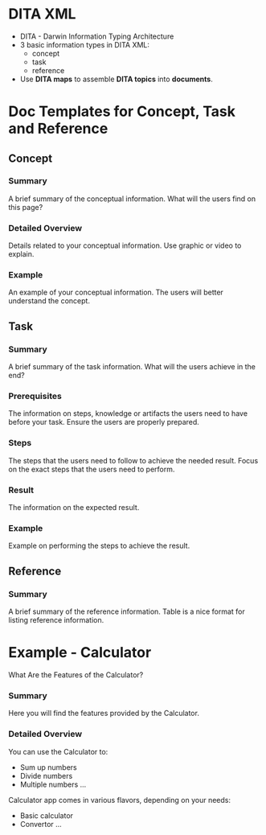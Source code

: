 # DITA XML
- DITA - Darwin Information Typing Architecture
- 3 basic information types in DITA XML:
	- concept
	- task
	- reference
- Use **DITA maps** to assemble **DITA topics** into **documents**.

# Doc Templates for Concept, Task and Reference
## Concept
### Summary
A brief summary of the conceptual information. What will the users find on this page?
### Detailed Overview
Details related to your conceptual information. Use graphic or video to explain.
### Example
An example of your conceptual information. The users will better understand the concept.

## Task
### Summary
A brief summary of the task information. What will the users achieve in the end?
### Prerequisites
The information on steps, knowledge or artifacts the users need to have before your task. Ensure the users are properly prepared.
### Steps
The steps that the users need to follow to achieve the needed result. Focus on the exact steps that the users need to perform.
### Result
The information on the expected result.
### Example
Example on performing the steps to achieve the result.

## Reference
### Summary
A brief summary of the reference information. Table is a nice format for listing reference information.

# Example - Calculator
What Are the Features of the Calculator?
### Summary
Here you will find the features provided by the Calculator.
### Detailed Overview
You can use the Calculator to:
- Sum up numbers
- Divide numbers
- Multiple numbers
...

Calculator app comes in various flavors, depending on your needs:
- Basic calculator
- Convertor
...

